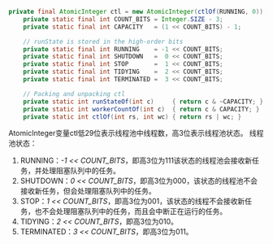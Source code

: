 ```Java
private final AtomicInteger ctl = new AtomicInteger(ctlOf(RUNNING, 0));
    private static final int COUNT_BITS = Integer.SIZE - 3;
    private static final int CAPACITY   = (1 << COUNT_BITS) - 1;

    // runState is stored in the high-order bits
    private static final int RUNNING    = -1 << COUNT_BITS;
    private static final int SHUTDOWN   =  0 << COUNT_BITS;
    private static final int STOP       =  1 << COUNT_BITS;
    private static final int TIDYING    =  2 << COUNT_BITS;
    private static final int TERMINATED =  3 << COUNT_BITS;

    // Packing and unpacking ctl
    private static int runStateOf(int c)     { return c & ~CAPACITY; }
    private static int workerCountOf(int c)  { return c & CAPACITY; }
    private static int ctlOf(int rs, int wc) { return rs | wc; }
```
AtomicInteger变量ctl低29位表示线程池中线程数，高3位表示线程池状态。
线程池状态：
1. RUNNING：*-1 << COUNT_BITS*，即高3位为111该状态的线程池会接收新任务，并处理阻塞队列中的任务。
2. SHUTDOWN：*0 << COUNT_BITS*，即高3位为000，该状态的线程池不会接收新任务，但会处理阻塞队列中的任务。
3. STOP：*1 << COUNT_BITS*，即高3位为001，该状态的线程不会接收新任务，也不会处理阻塞队列中的任务，而且会中断正在运行的任务。
4. TIDYING：*2 << COUNT_BITS*，即高3位为010。
5. TERMINATED：*3 << COUNT_BITS*，即高3位为011。
